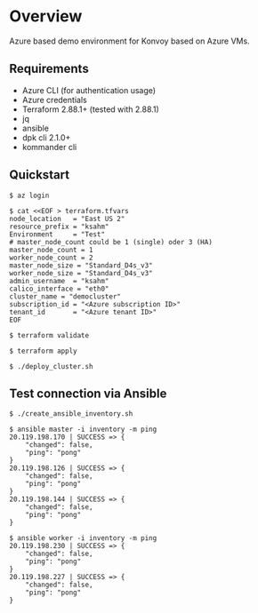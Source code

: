 # Overview

Azure based demo environment for Konvoy based on Azure VMs.

## Requirements
- Azure CLI (for authentication usage)
- Azure credentials
- Terraform 2.88.1+ (tested with 2.88.1)
- jq
- ansible 
- dpk cli 2.1.0+
- kommander cli

## Quickstart
````
$ az login

$ cat <<EOF > terraform.tfvars
node_location   = "East US 2"
resource_prefix = "ksahm"
Environment     = "Test"
# master_node_count could be 1 (single) oder 3 (HA)
master_node_count = 1
worker_node_count = 2
master_node_size = "Standard_D4s_v3"
worker_node_size = "Standard_D4s_v3"
admin_username  = "ksahm"
calico_interface = "eth0"
cluster_name = "democluster"
subscription_id = "<Azure subscription ID>"
tenant_id       = "<Azure tenant ID>"
EOF

$ terraform validate

$ terraform apply

$ ./deploy_cluster.sh
````

## Test connection via Ansible
````
$ ./create_ansible_inventory.sh

$ ansible master -i inventory -m ping
20.119.198.170 | SUCCESS => {
    "changed": false,
    "ping": "pong"
}
20.119.198.126 | SUCCESS => {
    "changed": false,
    "ping": "pong"
}
20.119.198.144 | SUCCESS => {
    "changed": false,
    "ping": "pong"
}

$ ansible worker -i inventory -m ping
20.119.198.230 | SUCCESS => {
    "changed": false,
    "ping": "pong"
}
20.119.198.227 | SUCCESS => {
    "changed": false,
    "ping": "pong"
}
````